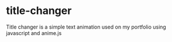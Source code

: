 # title-changer
Title changer is a simple text animation used on my portfolio using javascript and anime.js
